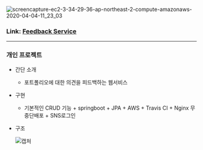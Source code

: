 ![screencapture-ec2-3-34-29-36-ap-northeast-2-compute-amazonaws-2020-04-04-11_23_03](https://user-images.githubusercontent.com/60464424/78416885-72ec0180-7667-11ea-85d7-ab7df67cb5ee.png)
### Link: [Feedback Service](https://bit.ly/2UvbHkD, "click")
---
### 개인 프로젝트
  
  - 간단 소개
     - 포트폴리오에 대한 의견을 피드백하는 웹서비스
  - 구현
    - 기본적인 CRUD 기능 + springboot + JPA + AWS + Travis CI + Nginx 무중단배포 + SNS로그인
  - 구조
    
     ![캡처](https://user-images.githubusercontent.com/60464424/78417375-4c7c9500-766c-11ea-9e00-7b9e97462ec2.JPG)
